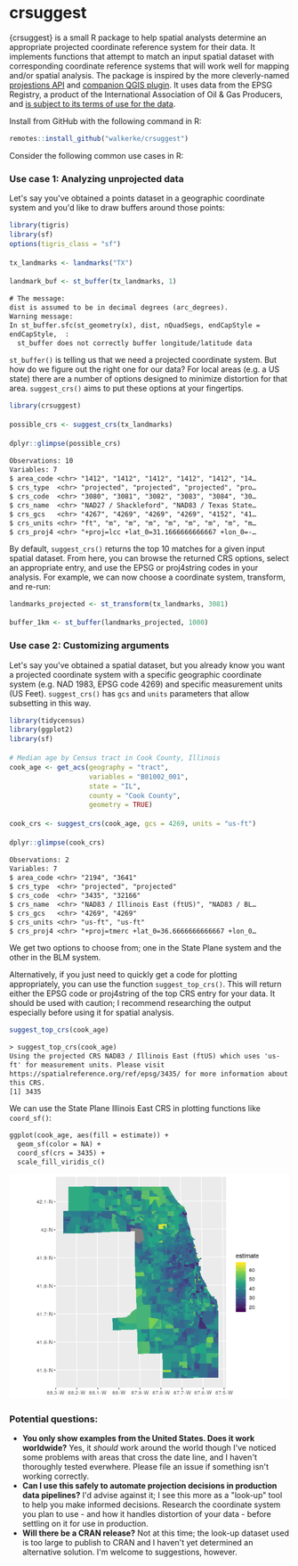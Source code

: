 # crsuggest

{crsuggest} is a small R package to help spatial analysts determine an appropriate projected coordinate reference system for their data.  It implements functions that attempt to match an input spatial dataset with corresponding coordinate reference systems that will work well for mapping and/or spatial analysis.  The package is inspired by the more cleverly-named [projestions API](https://github.com/ebrelsford/projestions) and [companion QGIS plugin](https://github.com/ebrelsford/qgis-projestions).  It uses data from the EPSG Registry, a product of the International Association of Oil & Gas Producers, and [is subject to its terms of use for the data](http://www.epsg.org/TermsOfUse.aspx).

Install from GitHub with the following command in R:

```r
remotes::install_github("walkerke/crsuggest")
```

Consider the following common use cases in R:

### Use case 1: Analyzing unprojected data

Let's say you've obtained a points dataset in a geographic coordinate system and you'd like to draw buffers around those points:

```r
library(tigris)
library(sf)
options(tigris_class = "sf")

tx_landmarks <- landmarks("TX")

landmark_buf <- st_buffer(tx_landmarks, 1)
```
```
# The message:
dist is assumed to be in decimal degrees (arc_degrees).
Warning message:
In st_buffer.sfc(st_geometry(x), dist, nQuadSegs, endCapStyle = endCapStyle,  :
  st_buffer does not correctly buffer longitude/latitude data
```

`st_buffer()` is telling us that we need a projected coordinate system.  But how do we figure out the right one for our data?  For local areas (e.g. a US state) there are a number of options designed to minimize distortion for that area.  `suggest_crs()` aims to put these options at your fingertips.  

```r
library(crsuggest)

possible_crs <- suggest_crs(tx_landmarks)

dplyr::glimpse(possible_crs)
```
```
Observations: 10
Variables: 7
$ area_code <chr> "1412", "1412", "1412", "1412", "1412", "14…
$ crs_type  <chr> "projected", "projected", "projected", "pro…
$ crs_code  <chr> "3080", "3081", "3082", "3083", "3084", "30…
$ crs_name  <chr> "NAD27 / Shackleford", "NAD83 / Texas State…
$ crs_gcs   <chr> "4267", "4269", "4269", "4269", "4152", "41…
$ crs_units <chr> "ft", "m", "m", "m", "m", "m", "m", "m", "m…
$ crs_proj4 <chr> "+proj=lcc +lat_0=31.1666666666667 +lon_0=-…
```

By default, `suggest_crs()` returns the top 10 matches for a given input spatial dataset.  From here, you can browse the returned CRS options, select an appropriate entry, and use the EPSG or proj4string codes in your analysis.  For example, we can now choose a coordinate system, transform, and re-run: 

```r
landmarks_projected <- st_transform(tx_landmarks, 3081)

buffer_1km <- st_buffer(landmarks_projected, 1000)
```

### Use case 2: Customizing arguments

Let's say you've obtained a spatial dataset, but you already know you want a projected coordinate system with a specific geographic coordinate system (e.g. NAD 1983, EPSG code 4269) and specific measurement units (US Feet).  `suggest_crs()` has `gcs` and `units` parameters that allow subsetting in this way.

```r
library(tidycensus)
library(ggplot2)
library(sf)

# Median age by Census tract in Cook County, Illinois
cook_age <- get_acs(geography = "tract",
                    variables = "B01002_001",
                    state = "IL",
                    county = "Cook County",
                    geometry = TRUE)
                    
cook_crs <- suggest_crs(cook_age, gcs = 4269, units = "us-ft")

dplyr::glimpse(cook_crs)
```
```
Observations: 2
Variables: 7
$ area_code <chr> "2194", "3641"
$ crs_type  <chr> "projected", "projected"
$ crs_code  <chr> "3435", "32166"
$ crs_name  <chr> "NAD83 / Illinois East (ftUS)", "NAD83 / BL…
$ crs_gcs   <chr> "4269", "4269"
$ crs_units <chr> "us-ft", "us-ft"
$ crs_proj4 <chr> "+proj=tmerc +lat_0=36.6666666666667 +lon_0…
```

We get two options to choose from; one in the State Plane system and the other in the BLM system.  

Alternatively, if you just need to quickly get a code for plotting appropriately, you can use the function `suggest_top_crs()`.  This will return either the EPSG code or proj4string of the top CRS entry for your data.  It should be used with caution; I recommend researching the output especially before using it for spatial analysis.  

```r
suggest_top_crs(cook_age)
```
```
> suggest_top_crs(cook_age)
Using the projected CRS NAD83 / Illinois East (ftUS) which uses 'us-ft' for measurement units. Please visit https://spatialreference.org/ref/epsg/3435/ for more information about this CRS.
[1] 3435
```

We can use the State Plane Illinois East CRS in plotting functions like `coord_sf()`:

```                       
ggplot(cook_age, aes(fill = estimate)) + 
  geom_sf(color = NA) + 
  coord_sf(crs = 3435) + 
  scale_fill_viridis_c()
```

![](img/cook_age.png)

### Potential questions: 

* __You only show examples from the United States.  Does it work worldwide?__ Yes, it _should_ work around the world though I've noticed some problems with areas that cross the date line, and I haven't thoroughly tested everwhere.  Please file an issue if something isn't working correctly.  
* __Can I use this safely to automate projection decisions in production data pipelines?__ I'd advise against it; I see this more as a "look-up" tool to help you make informed decisions.  Research the coordinate system you plan to use - and how it handles distortion of your data - before settling on it for use in production.  
* __Will there be a CRAN release?__ Not at this time; the look-up dataset used is too large to publish to CRAN and I haven't yet determined an alternative solution.  I'm welcome to suggestions, however.  
